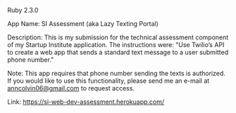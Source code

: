 Ruby 2.3.0

App Name: SI Assessment (aka Lazy Texting Portal)

Description: This is my submission for the technical assessment component of my Startup Institute application. The  instructions were: "Use Twilio’s API to create a web app that sends a standard text message to a user submitted phone number."

Note: This app requires that phone number sending the texts is authorized. If you would like to use this functionality, please send me an e-mail at anncolvin06@gmail.com to request access.

Link: https://si-web-dev-assessment.herokuapp.com/


